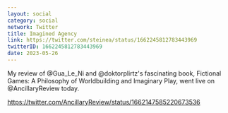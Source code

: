 ```yaml
---
layout: social
category: social
network: Twitter
title: Imagined Agency
link: https://twitter.com/steinea/status/1662245812783443969
twitterID: 1662245812783443969
date: 2023-05-26
---
```


My review of @Gua_Le_Ni and @doktorplirtz's fascinating book, Fictional Games: A Philosophy of Worldbuilding and Imaginary Play, went live on @AncillaryReview today.

<https://twitter.com/AncillaryReview/status/1662147585220673536>
